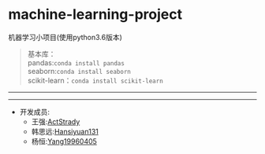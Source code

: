 # machine-learning-project
机器学习小项目(使用python3.6版本)
> 基本库：  
pandas:`conda install pandas`   
seaborn:`conda install seaborn`     
scikit-learn：`conda install scikit-learn`
---
---
- 开发成员:
    - 王强:[ActStrady](https://github.com/ActStrady)
    - 韩思远:[Hansiyuan131](https://github.com/Hansiyuan131)
    - 杨恒:[Yang19960405](https://github.com/Yang19960405)